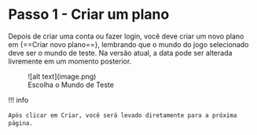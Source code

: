 # Passo 1 - Criar um plano

Depois de criar uma conta ou fazer login, você deve criar um novo plano em {==Criar novo plano==}, lembrando que o mundo do jogo selecionado deve ser o mundo de teste. Na versão atual, a data pode ser alterada livremente em um momento posterior.

<figure markdown="span">
  ![alt text](image.png)
  <figcaption>Escolha o Mundo de Teste</figcaption>
</figure>

!!! info

    Após clicar em Criar, você será levado diretamente para a próxima página.
